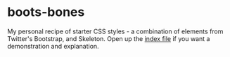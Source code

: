 boots-bones
===========

My personal recipe of starter CSS styles - a combination of elements from Twitter's Bootstrap, and Skeleton. Open up the [index file](index.html) if you want a demonstration and explanation.
